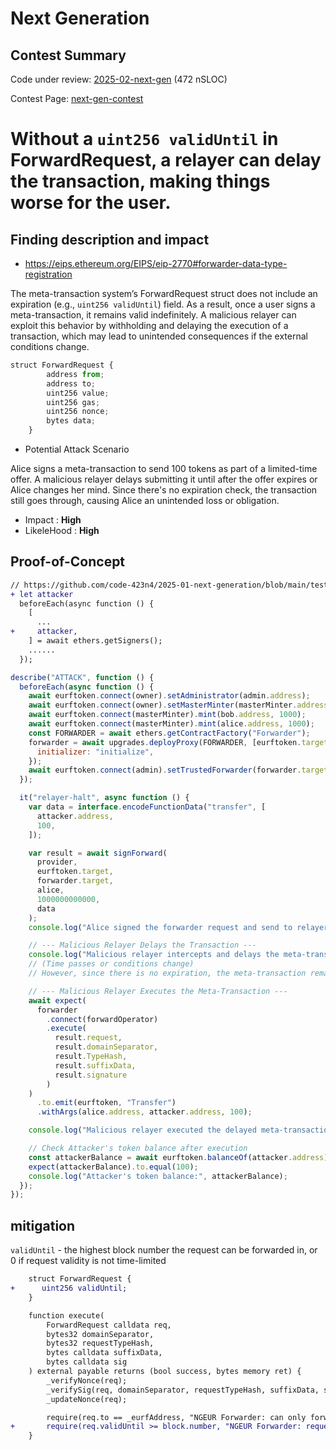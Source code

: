 # Next Generation

## Contest Summary

Code under review: [2025-02-next-gen](https://github.com/code-423n4/2025-01-next-generation) (472 nSLOC)

Contest Page: [next-gen-contest](https://code4rena.com/audits/2025-01-next-generation)

# Without a `uint256 validUntil` in ForwardRequest, a relayer can delay the transaction, making things worse for the user.

## Finding description and impact

- https://eips.ethereum.org/EIPS/eip-2770#forwarder-data-type-registration

The meta-transaction system’s ForwardRequest struct does not include an expiration (e.g., `uint256 validUntil`) field. As a result, once a user signs a meta-transaction, it remains valid indefinitely. A malicious relayer can exploit this behavior by withholding and delaying the execution of a transaction, which may lead to unintended consequences if the external conditions change.

```javascript
struct ForwardRequest {
        address from;
        address to;
        uint256 value;
        uint256 gas;
        uint256 nonce;
        bytes data;
    }
```

- Potential Attack Scenario

Alice signs a meta-transaction to send 100 tokens as part of a limited-time offer. A malicious relayer delays submitting it until after the offer expires or Alice changes her mind. Since there's no expiration check, the transaction still goes through, causing Alice an unintended loss or obligation.

- Impact : **High**
- LikeleHood : **High**

## Proof-of-Concept

```diff
// https://github.com/code-423n4/2025-01-next-generation/blob/main/test/Token.js#L41
+ let attacker
  beforeEach(async function () {
    [
      ...
+     attacker,
    ] = await ethers.getSigners();
    ......
  });
```

```javascript
describe("ATTACK", function () {
  beforeEach(async function () {
    await eurftoken.connect(owner).setAdministrator(admin.address);
    await eurftoken.connect(owner).setMasterMinter(masterMinter.address);
    await eurftoken.connect(masterMinter).mint(bob.address, 1000);
    await eurftoken.connect(masterMinter).mint(alice.address, 1000);
    const FORWARDER = await ethers.getContractFactory("Forwarder");
    forwarder = await upgrades.deployProxy(FORWARDER, [eurftoken.target], {
      initializer: "initialize",
    });
    await eurftoken.connect(admin).setTrustedForwarder(forwarder.target);
  });

  it("relayer-halt", async function () {
    var data = interface.encodeFunctionData("transfer", [
      attacker.address,
      100,
    ]);

    var result = await signForward(
      provider,
      eurftoken.target,
      forwarder.target,
      alice,
      1000000000000,
      data
    );
    console.log("Alice signed the forwarder request and send to relayers");

    // --- Malicious Relayer Delays the Transaction ---
    console.log("Malicious relayer intercepts and delays the meta-transaction");
    // (Time passes or conditions change)
    // However, since there is no expiration, the meta-transaction remains valid.

    // --- Malicious Relayer Executes the Meta-Transaction ---
    await expect(
      forwarder
        .connect(forwardOperator)
        .execute(
          result.request,
          result.domainSeparator,
          result.TypeHash,
          result.suffixData,
          result.signature
        )
    )
      .to.emit(eurftoken, "Transfer")
      .withArgs(alice.address, attacker.address, 100);

    console.log("Malicious relayer executed the delayed meta-transaction");

    // Check Attacker's token balance after execution
    const attackerBalance = await eurftoken.balanceOf(attacker.address);
    expect(attackerBalance).to.equal(100);
    console.log("Attacker's token balance:", attackerBalance);
  });
});
```

## mitigation

`validUntil` - the highest block number the request can be forwarded in, or 0 if request validity is not time-limited

```diff
    struct ForwardRequest {
+      uint256 validUntil;
    }
```

```diff
    function execute(
        ForwardRequest calldata req,
        bytes32 domainSeparator,
        bytes32 requestTypeHash,
        bytes calldata suffixData,
        bytes calldata sig
    ) external payable returns (bool success, bytes memory ret) {
        _verifyNonce(req);
        _verifySig(req, domainSeparator, requestTypeHash, suffixData, sig);
        _updateNonce(req);

        require(req.to == _eurfAddress, "NGEUR Forwarder: can only forward NGEUR transactions");
+       require(req.validUntil >= block.number, "NGEUR Forwarder: request timeout");
    }

```

